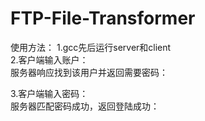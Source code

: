 # FTP-File-Transformer

使用方法：
1.gcc先后运行server和client  
2.客户端输入账户：  
  服务器响应找到该用户并返回需要密码：  

3.客户端输入密码：  
  服务器匹配密码成功，返回登陆成功：  
